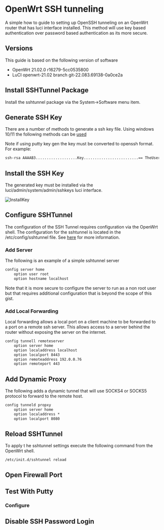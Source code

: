 # OpenWrt SSH tunneling

A simple how to guide to setting up OpenSSH tunneling on an OpenWrt router that has luci interface installed. This method will use key based authentication over password based authentication as its more secure.

## Versions

This guide is based on the following version of software

* OpenWrt 21.02.0 r16279-5cc0535800
* LuCI openwrt-21.02 branch git-22.083.69138-0a0ce2a

## Install SSHTunnel Package

Install the sshtunnel package via the System->Software menu item.

## Generate SSH Key

There are a number of methods to generate a ssh key file. Using windows 10/11 the following methods can be [used](https://www.howtogeek.com/762863/how-to-generate-ssh-keys-in-windows-10-and-windows-11
)

Note if using putty key gen the key must be converted to openssh format. For example:

``` txt
ssh-rsa AAAAB3...................Key.........................== TheUser
```

## Install the SSH Key

The generated key must be installed via the luci/admin/system/admin/sshkeys luci interface.

![InstallKey](.\images\InstallKey.PNG)

## Configure SSHTunnel

The configuration of the SSH Tunnel requires configuration via the OpenWrt shell. The configuration for the sshtunnel is located in the /etc/config/sshtunnel file. See [here](https://openwrt.org/docs/guide-user/services/ssh/sshtunnel) for more information.

### Add Server

The following is an example of a simple sshtunnel server

```txt
config server home
    option user root
    option hostname localhost
```

Note that it is more secure to configure the server to run as a non root user but that requires additional configuration that is beyond the scope of this gist.

### Add Local Forwarding

Local forwarding allows a local port on a client machine to be forwarded to a port on a remote ssh server. This allows access to a server behind the router without exposing the server on the internet.

```txt
config tunnell remoteserver
    option server home
    option localaddress localhost
    option localport 8443
    option remoteaddress 192.0.0.76
    option remoteport 443
```

## Add Dynamic Proxy

The following adds a dynamic tunnel that will use SOCKS4 or SOCKS5 protocol to forward to the remote host.

```txt
config tunneld propxy
    option server home
    option localaddress *
    option localport 8080
```

## Reload SSHTunnel

To apply t he sshtunnel settings execute the following command from the OpenWrt shell.

```ssh
/etc/init.d/sshtunnel reload
```

## Open Firewall Port


## Test With Putty

### Configure

## Disable SSH Password Login
